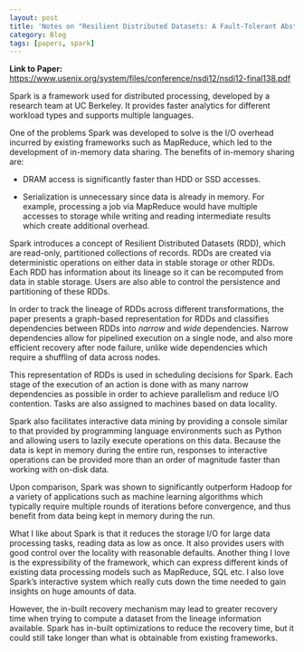 ```yaml
---
layout: post
title: 'Notes on "Resilient Distributed Datasets: A Fault-Tolerant Abstraction for In-Memory Cluster Computing" (Spark)'
category: Blog
tags: [papers, spark]
---
```


**Link to Paper:** <https://www.usenix.org/system/files/conference/nsdi12/nsdi12-final138.pdf>

Spark is a framework used for distributed processing, developed by a research team at UC Berkeley. It provides faster analytics for different workload types and supports multiple languages.

One of the problems Spark was developed to solve is the I/O overhead incurred by existing frameworks such as MapReduce, which led to the development of in-memory data sharing. The benefits of in-memory sharing are:

- DRAM access is significantly faster than HDD or SSD accesses.

- Serialization is unnecessary since data is already in memory. For example, processing a job via MapReduce would have multiple accesses to storage while writing and reading intermediate results which create additional overhead.

Spark introduces a concept of Resilient Distributed Datasets (RDD), which are read-only, partitioned collections of records. RDDs are created via deterministic operations on either data in stable storage or other RDDs. Each RDD has information about its lineage so it can be recomputed from data in stable storage. Users are also able to control the persistence and partitioning of these RDDs.

In order to track the lineage of RDDs across different transformations, the paper presents a graph-based representation for RDDs and classifies dependencies between RDDs into *narrow* and *wide* dependencies. Narrow dependencies allow for pipelined execution on a single node, and also more efficient recovery after node failure, unlike wide dependencies which require a shuffling of data across nodes.

This representation of RDDs is used in scheduling decisions for Spark. Each stage of the execution of an action is done with as many narrow dependencies as possible in order to achieve parallelism and reduce I/O contention. Tasks are also assigned to machines based on data locality.

Spark also facilitates interactive data mining by providing a console similar to that provided by programming language environments such as Python and allowing users to lazily execute operations on this data. Because the data is kept in memory during the entire run, responses to interactive operations can be provided more than an order of magnitude faster than working with on-disk data.

Upon comparison, Spark was shown to significantly outperform Hadoop for a variety of applications such as machine learning algorithms which typically require multiple rounds of iterations before convergence, and thus benefit from data being kept in memory during the run.

What I like about Spark is that it reduces the storage I/O for large data processing tasks, reading data as low as once. It also provides users with good control over the locality with reasonable defaults.  Another thing I love is the expressibility of the framework, which can express different kinds of existing data processing models such as MapReduce, SQL etc. I also love Spark’s interactive system which really cuts down the time needed to gain insights on huge amounts of data.

However, the in-built recovery mechanism may lead to greater recovery time when trying to compute a dataset from the lineage information available. Spark has in-built optimizations to reduce the recovery time, but it could still take longer than what is obtainable from existing frameworks.
